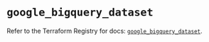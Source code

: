 # `google_bigquery_dataset`

Refer to the Terraform Registry for docs: [`google_bigquery_dataset`](https://registry.terraform.io/providers/hashicorp/google/4.85.0/docs/resources/bigquery_dataset).
